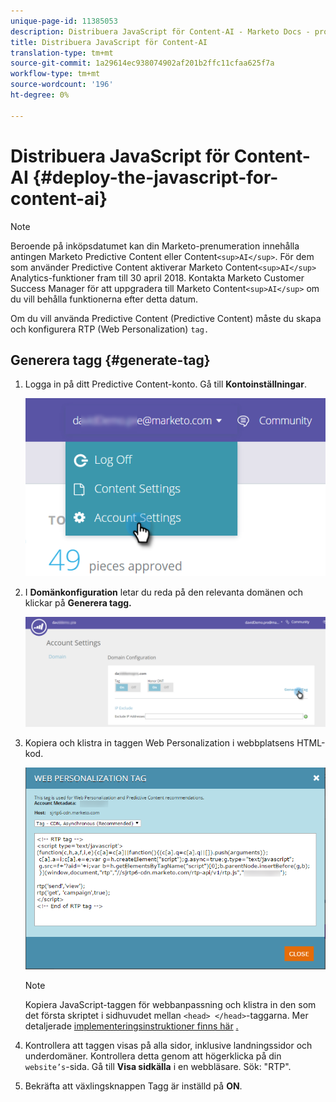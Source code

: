 ```yaml
---
unique-page-id: 11385053
description: Distribuera JavaScript för Content-AI - Marketo Docs - produktdokumentation
title: Distribuera JavaScript för Content-AI
translation-type: tm+mt
source-git-commit: 1a29614ec938074902af201b2ffc11cfaa625f7a
workflow-type: tm+mt
source-wordcount: '196'
ht-degree: 0%

---
```



# Distribuera JavaScript för Content-AI {#deploy-the-javascript-for-content-ai}

>[!NOTE]
>
>Beroende på inköpsdatumet kan din Marketo-prenumeration innehålla antingen Marketo Predictive Content eller Content`<sup>AI</sup>`. För dem som använder Predictive Content aktiverar Marketo Content`<sup>AI</sup>` Analytics-funktioner fram till 30 april 2018. Kontakta Marketo Customer Success Manager för att uppgradera till Marketo Content`<sup>AI</sup>` om du vill behålla funktionerna efter detta datum.

Om du vill använda Predictive Content (Predictive Content) måste du skapa och konfigurera RTP (Web Personalization) `tag.`

## Generera tagg {#generate-tag}

1. Logga in på ditt Predictive Content-konto. Gå till **Kontoinställningar**.

   ![](assets/settings-dropdown-account-hands.png)

1. I **Domänkonfiguration** letar du reda på den relevanta domänen och klickar på **Generera tagg.**

   ![](assets/generate-tag.png)

1. Kopiera och klistra in taggen Web Personalization i webbplatsens HTML-kod.

   ![](assets/web-personalization-tag.png)

   >[!NOTE]
   >
   >Kopiera JavaScript-taggen för webbanpassning och klistra in den som det första skriptet i sidhuvudet mellan `<head> </head>`-taggarna. Mer detaljerade [implementeringsinstruktioner finns här](http://docs.marketo.com/display/docs/rtp+tag+implementation) [.](http://pages2.marketo.com/rtp-implementation.html)

1. Kontrollera att taggen visas på alla sidor, inklusive landningssidor och underdomäner. Kontrollera detta genom att högerklicka på din `website’s`-sida. Gå till **Visa sidkälla** i en webbläsare. Sök: &quot;RTP&quot;.
1. Bekräfta att växlingsknappen Tagg är inställd på **ON**.

